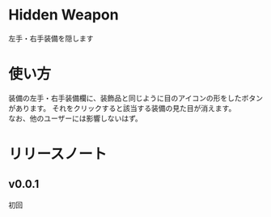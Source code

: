 # Hidden Weapon
左手・右手装備を隠します
# 使い方
装備の左手・右手装備欄に、装飾品と同じように目のアイコンの形をしたボタンがあります。
それをクリックすると該当する装備の見た目が消えます。  
なお、他のユーザーには影響しないはず。

# リリースノート
## v0.0.1
初回
